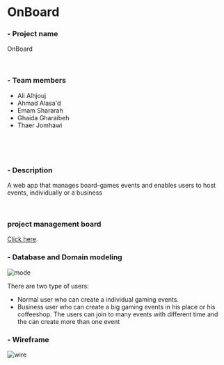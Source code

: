 # OnBoard

### - Project name

OnBoard

&nbsp;

### - Team members

* Ali Alhjouj
* Ahmad Alasa'd
* Emam Shararah
* Ghaida Gharaibeh
* Thaer Jomhawi

&nbsp;

&nbsp;

### - Description

A web app that manages board-games events and enables users to host events, individually or a business

&nbsp;

### project management board

[Click here](https://github.com/Spring-rolls/OnBoard/projects/1).




### - Database and Domain modeling

![mode](https://i.imgur.com/d9q5My9.jpeg)

There are two type of users:
* Normal user who can create a individual gaming events.
* Business user who can create a big gaming events in his place or his coffeeshop.
  The users can join to many events with different time and the can create more than one event


### - Wireframe

![wire](https://i.imgur.com/vB5DyjQ.png)

